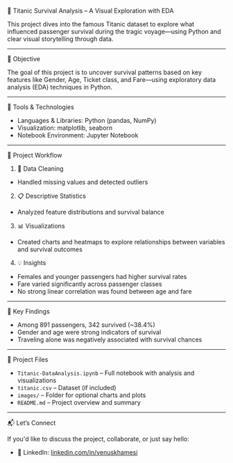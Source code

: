 🚢 Titanic Survival Analysis – A Visual Exploration with EDA

This project dives into the famous Titanic dataset to explore what influenced passenger survival during the tragic voyage—using Python and clear visual storytelling through data.

---
 🎯 Objective

The goal of this project is to uncover survival patterns based on key features like Gender, Age, Ticket class, and Fare—using exploratory data analysis (EDA) techniques in Python.

---

🧰 Tools & Technologies

- Languages & Libraries: Python (pandas, NumPy)  
- Visualization: matplotlib, seaborn  
- Notebook Environment: Jupyter Notebook  

---

🧪 Project Workflow

1. 🧹 Data Cleaning  
- Handled missing values and detected outliers  

2. 📋 Descriptive Statistics  
- Analyzed feature distributions and survival balance  

3. 📊 Visualizations  
- Created charts and heatmaps to explore relationships between variables and survival outcomes  

4. 💡 Insights  
- Females and younger passengers had higher survival rates  
- Fare varied significantly across passenger classes  
- No strong linear correlation was found between age and fare  

---

🧠 Key Findings

- Among 891 passengers, 342 survived (~38.4%)  
- Gender and age were strong indicators of survival  
- Traveling alone was negatively associated with survival chances  

---

📎 Project Files

- `Titanic-DataAnalysis.ipynb` – Full notebook with analysis and visualizations  
- `titanic.csv` – Dataset (if included)  
- `images/` – Folder for optional charts and plots  
- `README.md` – Project overview and summary  

---

📬 Let’s Connect

If you'd like to discuss the project, collaborate, or just say hello:

- 💼 LinkedIn: [linkedin.com/in/venuskhamesi](https://www.linkedin.com/in/venuskhamesi/)
